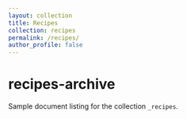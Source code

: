 ```yaml
---
layout: collection
title: Recipes
collection: recipes
permalink: /recipes/
author_profile: false
---
```


# recipes-archive

Sample document listing for the collection `_recipes`.

